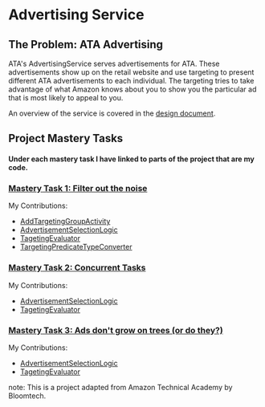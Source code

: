 #  Advertising Service

## The Problem: ATA Advertising

ATA's AdvertisingService serves advertisements for ATA. These advertisements show up on the retail website and use 
targeting to present different ATA advertisements to each individual. The targeting tries to take advantage of what 
Amazon knows about you to show you the particular ad that is most likely to appeal to you.

An overview of the service is covered in the [design document](DESIGN_DOCUMENT.md).

## Project Mastery Tasks

#### Under each mastery task I have linked to parts of the project that are my code. 
### [Mastery Task 1: Filter out the noise](tasks/project-mastery-tasks/MasteryTask01.md)

My Contributions:
- [AddTargetingGroupActivity](https://github.com/danielclark00/AdvertisingService/commit/a99a6e9cf2269a3e8a825a723a7ba9da9e070a3b#diff-b75ca21099df519fe8211d569ede706ec1e35f3070ac837d1fbe516abc2a7a50)
- [AdvertisementSelectionLogic](https://github.com/danielclark00/AdvertisingService/commit/a99a6e9cf2269a3e8a825a723a7ba9da9e070a3b#diff-36f50daf88514c690c1d9339374398391757eec05677bedfbe6d07d6b5c8e7f8)
- [TagetingEvaluator](https://github.com/danielclark00/AdvertisingService/commit/a99a6e9cf2269a3e8a825a723a7ba9da9e070a3b#diff-02dc29df07086cb92039935496cf1f687b78fda8da17ea97a0634412dd2d042d)
- [TargetingPredicateTypeConverter](https://github.com/danielclark00/AdvertisingService/commit/a99a6e9cf2269a3e8a825a723a7ba9da9e070a3b#diff-e3546f597940d21a9b9d71781a76c969b09699339b0ba67077e4093bff26749e)

### [Mastery Task 2: Concurrent Tasks](tasks/project-mastery-tasks/MasteryTask02.md)

My Contributions:
- [AdvertisementSelectionLogic](https://github.com/danielclark00/AdvertisingService/commit/58a91041de348d7db6b415cb8f52d8926ea0f65a#diff-36f50daf88514c690c1d9339374398391757eec05677bedfbe6d07d6b5c8e7f8)
- [TagetingEvaluator](https://github.com/danielclark00/AdvertisingService/commit/58a91041de348d7db6b415cb8f52d8926ea0f65a#diff-02dc29df07086cb92039935496cf1f687b78fda8da17ea97a0634412dd2d042d)

### [Mastery Task 3: Ads don't grow on trees (or do they?)](tasks/project-mastery-tasks/MasteryTask03.md)

My Contributions:
- [AdvertisementSelectionLogic](https://github.com/danielclark00/AdvertisingService/commit/2b05c051439cd6edfea51cf65c3dee7fe5816017#diff-36f50daf88514c690c1d9339374398391757eec05677bedfbe6d07d6b5c8e7f8)
- [TagetingEvaluator](https://github.com/danielclark00/AdvertisingService/commit/2b05c051439cd6edfea51cf65c3dee7fe5816017#diff-02dc29df07086cb92039935496cf1f687b78fda8da17ea97a0634412dd2d042d)

note: This is a project adapted from Amazon Technical Academy by Bloomtech.
